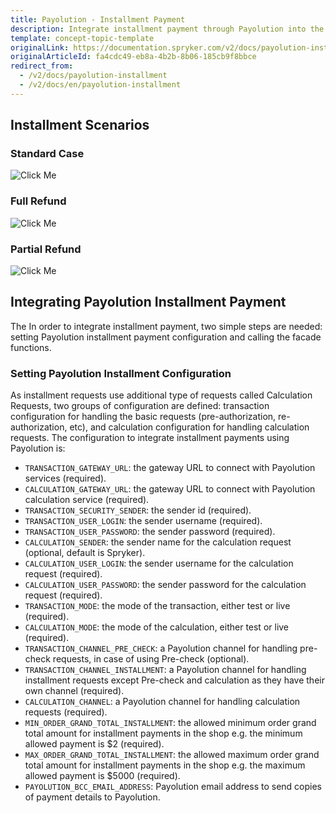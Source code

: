 ```yaml
---
title: Payolution - Installment Payment
description: Integrate installment payment through Payolution into the Spryker-based shop.
template: concept-topic-template
originalLink: https://documentation.spryker.com/v2/docs/payolution-installment
originalArticleId: fa4cdc49-eb8a-4b2b-8b06-185cb9f8bbce
redirect_from:
  - /v2/docs/payolution-installment
  - /v2/docs/en/payolution-installment
---
```


## Installment Scenarios

### Standard Case
![Click Me](https://spryker.s3.eu-central-1.amazonaws.com/docs/Technology+Partners/Payment+Partners/Payolution/payolution-installment-standard-case.png) 

### Full Refund
![Click Me](https://spryker.s3.eu-central-1.amazonaws.com/docs/Technology+Partners/Payment+Partners/Payolution/payolution-installment-fullrefund-case.png) 

### Partial Refund
![Click Me](https://spryker.s3.eu-central-1.amazonaws.com/docs/Technology+Partners/Payment+Partners/Payolution/payolution-installment-partialrefund-case.png) 

## Integrating Payolution Installment Payment
The In order to integrate installment payment, two simple steps are needed: setting Payolution installment payment configuration and calling the facade functions.

### Setting Payolution Installment Configuration
As installment requests use additional type of requests called Calculation Requests, two groups of configuration are defined: transaction configuration for handling the basic requests (pre-authorization, re-authorization, etc), and calculation configuration for handling calculation requests. The configuration to integrate installment payments using Payolution is:

* `TRANSACTION_GATEWAY_URL`: the gateway URL to connect with Payolution services (required).
* `CALCULATION_GATEWAY_URL`: the gateway URL to connect with Payolution calculation service (required).
* `TRANSACTION_SECURITY_SENDER`: the sender id (required).
* `TRANSACTION_USER_LOGIN`: the sender username (required).
* `TRANSACTION_USER_PASSWORD`: the sender password (required).
* `CALCULATION_SENDER`: the sender name for the calculation request (optional, default is Spryker).
* `CALCULATION_USER_LOGIN`: the sender username for the calculation request (required).
* `CALCULATION_USER_PASSWORD`: the sender password for the calculation request (required).
* `TRANSACTION_MODE`: the mode of the transaction, either test or live (required).
* `CALCULATION_MODE`: the mode of the calculation, either test or live (required).
* `TRANSACTION_CHANNEL_PRE_CHECK`: a Payolution channel for handling pre-check requests, in case of using Pre-check (optional).
* `TRANSACTION_CHANNEL_INSTALLMENT`: a Payolution channel for handling installment requests except Pre-check and calculation as they have their own channel (required).
* `CALCULATION_CHANNEL`: a Payolution channel for handling calculation requests (required).
* `MIN_ORDER_GRAND_TOTAL_INSTALLMENT`: the allowed minimum order grand total amount for installment payments in the shop e.g. the minimum allowed payment is $2 (required).
* `MAX_ORDER_GRAND_TOTAL_INSTALLMENT`: the allowed maximum order grand total amount for installment payments in the shop e.g. the maximum allowed payment is $5000 (required).
* `PAYOLUTION_BCC_EMAIL_ADDRESS`: Payolution email address to send copies of payment details to Payolution.
